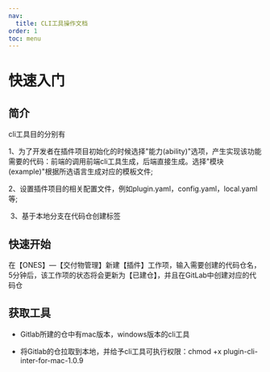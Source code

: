 ```yaml
---
nav:
  title: CLI工具操作文档
order: 1
toc: menu
---
```


# 快速入门



## 简介

cli工具目的分别有

​    1、为了开发者在插件项目初始化的时候选择"能力(ability)"选项，产生实现该功能需要的代码：前端的调用前端cli工具生成，后端直接生成。选择"模块(example)"根据所选语言生成对应的模板文件;

​    2、设置插件项目的相关配置文件，例如plugin.yaml，config.yaml，local.yaml等;

​    3、基于本地分支在代码仓创建标签



## 快速开始

​        在【ONES】—【交付物管理】新建【插件】工作项，输入需要创建的代码仓名，5分钟后，该工作项的状态将会更新为【已建仓】，并且在GitLab中创建对应的代码仓



## 获取工具

- Gitlab所建的仓中有mac版本，windows版本的cli工具

- 将Gitlab的仓拉取到本地，并给予cli工具可执行权限：chmod +x plugin-cli-inter-for-mac-1.0.9

